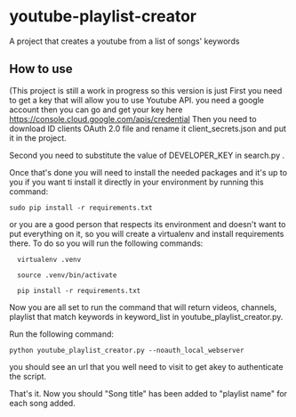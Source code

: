 # youtube-playlist-creator
A project that creates a youtube from a list of songs' keywords

## How to use
(This project is still a work in progress so this version is just 
First you need to get a key that will allow you to use Youtube API. you need a google account then you can go and get your key here https://console.cloud.google.com/apis/credential
Then you need to download ID clients OAuth 2.0 file and rename it client_secrets.json and put it in the project. 


Second you need to substitute the value of DEVELOPER_KEY in search.py .

Once that's done you will need to install the needed packages and it's up to you if you want ti install it directly in your environment by running this command:
```shell
sudo pip install -r requirements.txt
```
or you are a good person that respects its environment and doesn't want to put everything on it, so you will create a virtualenv and install requirements there. To do so you will run the following commands:
```shell
  virtualenv .venv
```
```shell
  source .venv/bin/activate
```
```shell
  pip install -r requirements.txt 
```

Now you are all set to run the command that will return videos, channels, playlist that match keywords in keyword_list in youtube_playlist_creator.py.

Run the following command:
```shell
python youtube_playlist_creator.py --noauth_local_webserver
```
you should see an url that you well need to visit to get akey to authenticate the script.

That's it. 
Now you should "Song title" has been added to "playlist name" for each song added.
